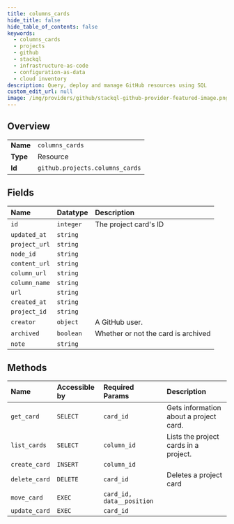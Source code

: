 ```yaml
---
title: columns_cards
hide_title: false
hide_table_of_contents: false
keywords:
  - columns_cards
  - projects
  - github    
  - stackql
  - infrastructure-as-code
  - configuration-as-data
  - cloud inventory
description: Query, deploy and manage GitHub resources using SQL
custom_edit_url: null
image: /img/providers/github/stackql-github-provider-featured-image.png
---
```

  
    

## Overview
<table><tbody>
<tr><td><b>Name</b></td><td><code>columns_cards</code></td></tr>
<tr><td><b>Type</b></td><td>Resource</td></tr>
<tr><td><b>Id</b></td><td><code>github.projects.columns_cards</code></td></tr>
</tbody></table>

## Fields
| Name | Datatype | Description |
|:-----|:---------|:------------|
| `id` | `integer` | The project card's ID |
| `updated_at` | `string` |  |
| `project_url` | `string` |  |
| `node_id` | `string` |  |
| `content_url` | `string` |  |
| `column_url` | `string` |  |
| `column_name` | `string` |  |
| `url` | `string` |  |
| `created_at` | `string` |  |
| `project_id` | `string` |  |
| `creator` | `object` | A GitHub user. |
| `archived` | `boolean` | Whether or not the card is archived |
| `note` | `string` |  |
## Methods
| Name | Accessible by | Required Params | Description |
|:-----|:--------------|:----------------|:------------|
| `get_card` | `SELECT` | `card_id` | Gets information about a project card. |
| `list_cards` | `SELECT` | `column_id` | Lists the project cards in a project. |
| `create_card` | `INSERT` | `column_id` |  |
| `delete_card` | `DELETE` | `card_id` | Deletes a project card |
| `move_card` | `EXEC` | `card_id, data__position` |  |
| `update_card` | `EXEC` | `card_id` |  |
